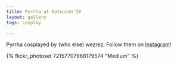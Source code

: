 ```yaml
---
title: Pyrrha at Katsucon'19
layout: gallery
tags: cosplay

---
```


Pyrrha cosplayed by (who else) wezrez; Follow them on [Instagram](https://www.instagram.com/wezrez)!

{% flickr_photoset 72157707968179574 "Medium" %}